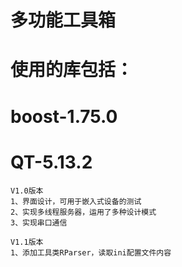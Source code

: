 
# 多功能工具箱
# 使用的库包括：
#	boost-1.75.0
#	QT-5.13.2

```
V1.0版本
1、界面设计，可用于嵌入式设备的测试
2、实现多线程服务器，运用了多种设计模式
3、实现串口通信
```
```
V1.1版本
1、添加工具类RParser，读取ini配置文件内容

```
